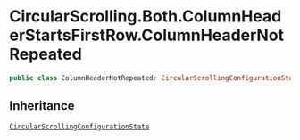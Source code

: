 # CircularScrolling.Both.ColumnHeaderStartsFirstRow.ColumnHeaderNotRepeated

``` swift
public class ColumnHeaderNotRepeated: CircularScrollingConfigurationState 
```

## Inheritance

[`CircularScrollingConfigurationState`](/CircularScrollingConfigurationState)
